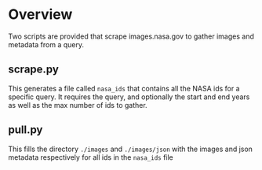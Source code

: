 # Overview

Two scripts are provided that scrape images.nasa.gov to gather images and metadata from a query.

## scrape.py

This generates a file called ```nasa_ids``` that contains all the NASA ids for a specific query. It requires the query, and optionally the start and end years as well as the max number of ids to gather.

## pull.py

This fills the directory ```./images``` and ```./images/json``` with the images and json metadata respectively for all ids in the ```nasa_ids``` file
